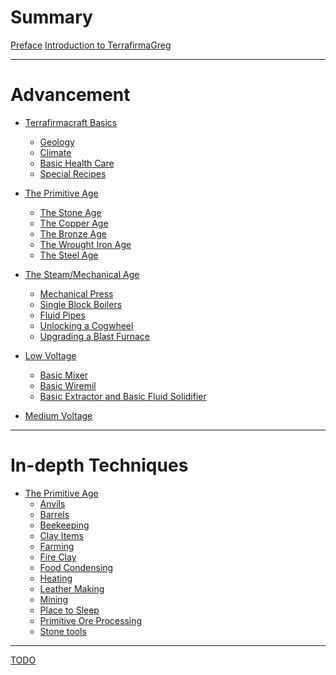 # Summary
[Preface]()
[Introduction to TerrafirmaGreg](./20250219122135.md)

---
# Advancement
- [Terrafirmacraft Basics](./in-depth-topics/tfc-basics/20250219122225.md)
    - [Geology](./in-depth-topics/tfc-basics/20250306152352.md)
    - [Climate](./in-depth-topics/tfc-basics/20250306152421.md)
    - [Basic Health Care](./in-depth-topics/tfc-basics/20250306152451.md)
    - [Special Recipes](./in-depth-topics/tfc-basics/20250308173354.md)

- [The Primitive Age](./advancements/primitive-age/20250225014717.md)
    - [The Stone Age](./advancements/primitive-age/20250310171200.md)
    - [The Copper Age](./advancements/primitive-age/20250310171303.md)
    - [The Bronze Age](./advancements/primitive-age/20250310171342.md)
    - [The Wrought Iron Age](./advancements/primitive-age/20250310171355.md)
    - [The Steel Age](./advancements/primitive-age/20250310171533.md)

- [The Steam/Mechanical Age](./advancements/mechanical-steam-age/20250320160208.md)
    - [Mechanical Press](./advancements/mechanical-steam-age/20250324150126.md)
    - [Single Block Boilers](./advancements/mechanical-steam-age/20250324150036.md)
    - [Fluid Pipes](./advancements/mechanical-steam-age/20250324150109.md)
    - [Unlocking a Cogwheel](./advancements/mechanical-steam-age/20250324150147.md)
    - [Upgrading a Blast Furnace](./advancements/mechanical-steam-age/20250324150209.md)

- [Low Voltage](./advancements/lv/20250325110937.md)
    - [Basic Mixer]()
    - [Basic Wiremil]()
    - [Basic Extractor and Basic Fluid Solidifier]()

- [Medium Voltage](./advancements/mv/20250325111027.md)

---
# In-depth Techniques
- [The Primitive Age]()
    - [Anvils](./in-depth-topics/primitive-age/20250310130131.md)
    - [Barrels](./in-depth-topics/primitive-age/20250309014151.md)
    - [Beekeeping]()
    - [Clay Items](./in-depth-topics/primitive-age/20250308175403.md)
    - [Farming]()
    - [Fire Clay](./in-depth-topics/primitive-age/20250308163610.md)
    - [Food Condensing]()
    - [Heating](./in-depth-topics/primitive-age/20250309022123.md)
    - [Leather Making]()
    - [Mining](./in-depth-topics/primitive-age/20250317130259.md)
    - [Place to Sleep](./in-depth-topics/primitive-age/20250307015405.md)
    - [Primitive Ore Processing](./in-depth-topics/primitive-age/20250327171215.md)
    - [Stone tools](./in-depth-topics/primitive-age/20250306153529.md)

---

[TODO](./20250224234940.md)